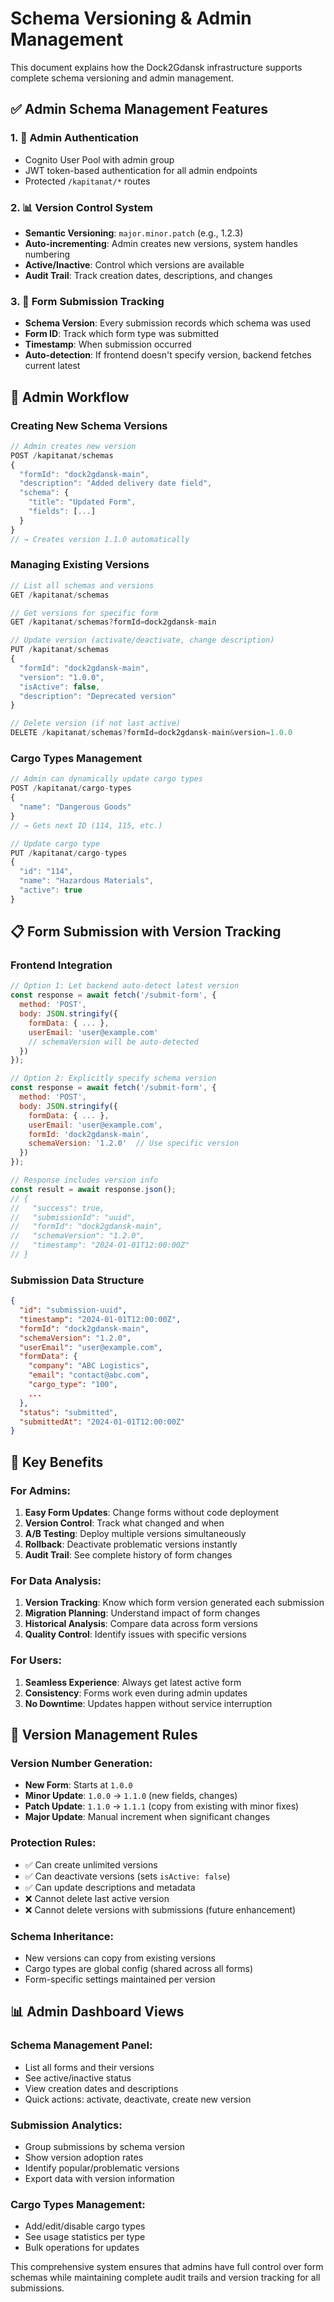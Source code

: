 # Schema Versioning & Admin Management

This document explains how the Dock2Gdansk infrastructure supports complete schema versioning and admin management.

## ✅ **Admin Schema Management Features**

### **1. 🔐 Admin Authentication**
- Cognito User Pool with admin group
- JWT token-based authentication for all admin endpoints
- Protected `/kapitanat/*` routes

### **2. 📊 Version Control System**
- **Semantic Versioning**: `major.minor.patch` (e.g., 1.2.3)
- **Auto-incrementing**: Admin creates new versions, system handles numbering
- **Active/Inactive**: Control which versions are available
- **Audit Trail**: Track creation dates, descriptions, and changes

### **3. 📝 Form Submission Tracking**
- **Schema Version**: Every submission records which schema was used
- **Form ID**: Track which form type was submitted
- **Timestamp**: When submission occurred
- **Auto-detection**: If frontend doesn't specify version, backend fetches current latest

## 🚀 **Admin Workflow**

### **Creating New Schema Versions**
```javascript
// Admin creates new version
POST /kapitanat/schemas
{
  "formId": "dock2gdansk-main",
  "description": "Added delivery date field",
  "schema": {
    "title": "Updated Form",
    "fields": [...]
  }
}
// → Creates version 1.1.0 automatically
```

### **Managing Existing Versions**
```javascript
// List all schemas and versions
GET /kapitanat/schemas

// Get versions for specific form
GET /kapitanat/schemas?formId=dock2gdansk-main

// Update version (activate/deactivate, change description)
PUT /kapitanat/schemas
{
  "formId": "dock2gdansk-main",
  "version": "1.0.0",
  "isActive": false,
  "description": "Deprecated version"
}

// Delete version (if not last active)
DELETE /kapitanat/schemas?formId=dock2gdansk-main&version=1.0.0
```

### **Cargo Types Management**
```javascript
// Admin can dynamically update cargo types
POST /kapitanat/cargo-types
{
  "name": "Dangerous Goods"
}
// → Gets next ID (114, 115, etc.)

// Update cargo type
PUT /kapitanat/cargo-types
{
  "id": "114",
  "name": "Hazardous Materials",
  "active": true
}
```

## 📋 **Form Submission with Version Tracking**

### **Frontend Integration**
```javascript
// Option 1: Let backend auto-detect latest version
const response = await fetch('/submit-form', {
  method: 'POST',
  body: JSON.stringify({
    formData: { ... },
    userEmail: 'user@example.com'
    // schemaVersion will be auto-detected
  })
});

// Option 2: Explicitly specify schema version
const response = await fetch('/submit-form', {
  method: 'POST',
  body: JSON.stringify({
    formData: { ... },
    userEmail: 'user@example.com',
    formId: 'dock2gdansk-main',
    schemaVersion: '1.2.0'  // Use specific version
  })
});

// Response includes version info
const result = await response.json();
// {
//   "success": true,
//   "submissionId": "uuid",
//   "formId": "dock2gdansk-main",
//   "schemaVersion": "1.2.0",
//   "timestamp": "2024-01-01T12:00:00Z"
// }
```

### **Submission Data Structure**
```json
{
  "id": "submission-uuid",
  "timestamp": "2024-01-01T12:00:00Z",
  "formId": "dock2gdansk-main",
  "schemaVersion": "1.2.0",
  "userEmail": "user@example.com",
  "formData": {
    "company": "ABC Logistics",
    "email": "contact@abc.com",
    "cargo_type": "100",
    ...
  },
  "status": "submitted",
  "submittedAt": "2024-01-01T12:00:00Z"
}
```

## 🎯 **Key Benefits**

### **For Admins:**
1. **Easy Form Updates**: Change forms without code deployment
2. **Version Control**: Track what changed and when
3. **A/B Testing**: Deploy multiple versions simultaneously
4. **Rollback**: Deactivate problematic versions instantly
5. **Audit Trail**: See complete history of form changes

### **For Data Analysis:**
1. **Version Tracking**: Know which form version generated each submission
2. **Migration Planning**: Understand impact of form changes
3. **Historical Analysis**: Compare data across form versions
4. **Quality Control**: Identify issues with specific versions

### **For Users:**
1. **Seamless Experience**: Always get latest active form
2. **Consistency**: Forms work even during admin updates
3. **No Downtime**: Updates happen without service interruption

## 🔄 **Version Management Rules**

### **Version Number Generation:**
- **New Form**: Starts at `1.0.0`
- **Minor Update**: `1.0.0` → `1.1.0` (new fields, changes)
- **Patch Update**: `1.1.0` → `1.1.1` (copy from existing with minor fixes)
- **Major Update**: Manual increment when significant changes

### **Protection Rules:**
- ✅ Can create unlimited versions
- ✅ Can deactivate versions (sets `isActive: false`)
- ✅ Can update descriptions and metadata
- ❌ Cannot delete last active version
- ❌ Cannot delete versions with submissions (future enhancement)

### **Schema Inheritance:**
- New versions can copy from existing versions
- Cargo types are global config (shared across all forms)
- Form-specific settings maintained per version

## 📊 **Admin Dashboard Views**

### **Schema Management Panel:**
- List all forms and their versions
- See active/inactive status
- View creation dates and descriptions
- Quick actions: activate, deactivate, create new version

### **Submission Analytics:**
- Group submissions by schema version
- Show version adoption rates
- Identify popular/problematic versions
- Export data with version information

### **Cargo Types Management:**
- Add/edit/disable cargo types
- See usage statistics per type
- Bulk operations for updates

This comprehensive system ensures that admins have full control over form schemas while maintaining complete audit trails and version tracking for all submissions.
